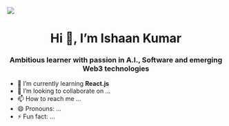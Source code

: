<img src="https://user-images.githubusercontent.com/74038190/235224431-e8c8c12e-6826-47f1-89fb-2ddad83b3abf.gif" margin="auto">
<h1 align="center">Hi 👋, I’m Ishaan Kumar</h1>
<h3 align="center">Ambitious learner with passion in A.I., Software and emerging Web3 technologies</h3>

- 🌱 I’m currently learning **React.js**
- 💞️ I’m looking to collaborate on ...
- 📫 How to reach me ...
- 😄 Pronouns: ...
- ⚡ Fun fact: ...

<!---
ish-aan10/ish-aan10 is a ✨ special ✨ repository because its `README.md` (this file) appears on your GitHub profile.
You can click the Preview link to take a look at your changes.
--->
